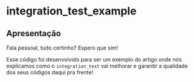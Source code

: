 # integration_test_example

## Apresentação

Fala pessoal, tudo certinho? Espero que sim!

Esse código foi desenvolvido para ser um exemplo do artigo onde nós explicamos como o `integration_test` vai melhorar e garantir a qualidade dos seus códigos daqui pra frente!
